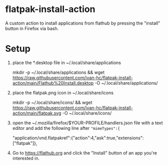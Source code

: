 # flatpak-install-action
A custom action to install applications from flathub by pressing the "install" button in Firefox via bash.

# Setup
1. place the *.desktop file in ~/.local/share/applications

    mkdir -p ~/.local/share/applications && wget https://raw.githubusercontent.com/ivan-hc/flatpak-install-action/main/Flathub%20Install.desktop -O ~/.local/share/applications/
2. place the flatpak.png icon in ~/.local/share/icons

    mkdir -p ~/.local/share/icons/ && wget https://raw.githubusercontent.com/ivan-hc/flatpak-install-action/main/flatpak.svg -O ~/.local/share/icons/
3. open the ~/.mozilla/firefox/$YOUR-PROFILE/handlers.json file with a text editor and add the following line after `"mimeTypes":{`

    "application/vnd.flatpakref":{"action":4,"ask":true,"extensions":["flatpak"]},
4. Go to https://flathub.org and click the "Install" button of an app you're interested in. 

